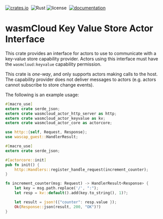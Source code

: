 [![crates.io](https://img.shields.io/crates/v/wasmcloud-actor-keyvalue.svg)](https://crates.io/crates/wasmcloud-actor-keyvalue)&nbsp;
![Rust](https://img.shields.io/github/workflow/status/wasmcloud/actor-interfaces/KeyValue)
![license](https://img.shields.io/crates/l/wasmcloud-actor-keyvalue.svg)&nbsp;
[![documentation](https://docs.rs/wasmcloud-actor-keyvalue/badge.svg)](https://docs.rs/wasmcloud-actor-keyvalue)
# wasmCloud Key Value Store Actor Interface

This crate provides an interface for actors to use to communicate with a key-value
store capability provider. Actors using this interface must have the `wasmcloud:keyvalue` capability
permission.

This crate is _one-way_, and only supports actors making calls to the host. The capability provider does not deliver messages to actors (e.g. actors cannot subscribe to store change events).

The following is an example usage:

```rust
#[macro_use]
extern crate serde_json;
extern crate wasmcloud_actor_http_server as http;
extern crate wasmcloud_actor_keyvalue as kv;
extern crate wasmcloud_actor_core as actorcore;

use http::{self, Request, Response};
use wascap_guest::HandlerResult;

#[macro_use]
extern crate serde_json;

#[actorcore::init]
pub fn init() {
    http::Handlers::register_handle_request(increment_counter);
}

fn increment_counter(msg: Request) -> HandlerResult<Response> {
    let key = msg.path.replace('/', ":");
    let resp = kv::default().add(key.to_string(), 1)?;

    let result = json!({"counter": resp.value });
    Ok(Response::json(result, 200, "OK")?)
}
```
